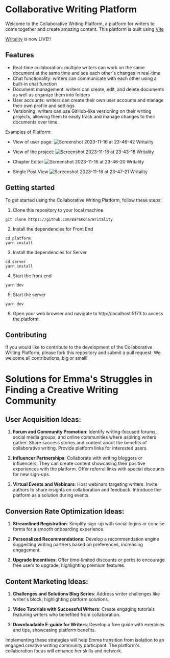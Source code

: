 # Collaborative Writing Platform

Welcome to the Collaborative Writing Platform, a platform for writers to come together and create amazing content. This platform is built using [Vite](https://vitejs.dev/)

[Writality](https://writality.com/) is now LIVE!!

## Features

- Real-time collaboration: multiple writers can work on the same document at the same time and see each other's changes in real-time
- Chat functionality: writers can communicate with each other using a built-in chat function
- Document management: writers can create, edit, and delete documents as well as organize them into folders
- User accounts: writers can create their own user accounts and manage their own profile and settings
- Versioning: writers can use GitHub-like versioning on their writing projects, allowing them to easily track and manage changes to their documents over time.

Examples of Platform:
- View of user page:
![Screenshot 2023-11-16 at 23-46-42 Writality](https://github.com/BaraKona/writality-app/assets/62246274/6c3d3946-7cbe-44a4-b068-0bf29b12b730)

- View of the project:
![Screenshot 2023-11-16 at 23-43-18 Writality](https://github.com/BaraKona/writality-app/assets/62246274/4e7041d2-fcd7-4fcd-92ab-ebb97a10f4dc)


- Chapter Editor
![Screenshot 2023-11-16 at 23-46-20 Writality](https://github.com/BaraKona/writality-app/assets/62246274/4969d74d-4987-4b48-81cd-12e334c50c58)

- Single Post View
![Screenshot 2023-11-16 at 23-47-21 Writality](https://github.com/BaraKona/writality-app/assets/62246274/44859805-6d26-4bd9-be73-038ea08c2228)

<!--
- View of the project:
![Screen Shot 2023-09-28 at 10 36 58](https://github.com/BaraKona/writality-app/assets/62246274/d31b46d2-4e5c-4100-b2fa-39b05a8201dd)

- Chapter Editor
![Screen Shot 2023-09-28 at 10 38 24](https://github.com/BaraKona/writality-app/assets/62246274/094e2afc-cfff-4b87-b16f-c59865a35edb)

- Single Post View
![Screen Shot 2023-09-28 at 10 44 48](https://github.com/BaraKona/writality-app/assets/62246274/2dfe80cd-cca9-4d90-8e8d-5b4698991391)
-->
## Getting started

To get started using the Collaborative Writing Platform, follow these steps:

1. Clone this repository to your local machine

```
git clone https://github.com/BaraKona/Writality
```

2. Install the dependencies for Front End

```
cd platform
yarn install
```

3. Install the dependencies for Server

```
cd server
yarn install
```

4. Start the front end

```
yarn dev
```

5. Start the server

```
yarn dev
```

6. Open your web browser and navigate to http://localhost:5173 to access the platform.

## Contributing

If you would like to contribute to the development of the Collaborative Writing Platform, please fork this repository and submit a pull request. We welcome all contributions, big or small!

# Solutions for Emma's Struggles in Finding a Creative Writing Community

## User Acquisition Ideas:

1. **Forum and Community Promotion**: Identify writing-focused forums, social media groups, and online communities where aspiring writers gather. Share success stories and content about the benefits of collaborative writing. Provide platform links for interested users.

2. **Influencer Partnerships**: Collaborate with writing bloggers or influencers. They can create content showcasing their positive experiences with the platform. Offer referral links with special discounts for new sign-ups.

3. **Virtual Events and Webinars**: Host webinars targeting writers. Invite authors to share insights on collaboration and feedback. Introduce the platform as a solution during events.

## Conversion Rate Optimization Ideas:

1. **Streamlined Registration**: Simplify sign-up with social logins or concise forms for a smooth onboarding experience.

2. **Personalized Recommendations**: Develop a recommendation engine suggesting writing partners based on preferences, increasing engagement.

3. **Upgrade Incentives**: Offer time-limited discounts or perks to encourage free users to upgrade, highlighting premium features.

## Content Marketing Ideas:

1. **Challenges and Solutions Blog Series**: Address writer challenges like writer's block, highlighting platform solutions.

2. **Video Tutorials with Successful Writers**: Create engaging tutorials featuring writers who benefited from collaboration.

3. **Downloadable E-guide for Writers**: Develop a free guide with exercises and tips, showcasing platform benefits.

Implementing these strategies will help Emma transition from isolation to an engaged creative writing community participant. The platform's collaboration focus will enhance her skills and network.
